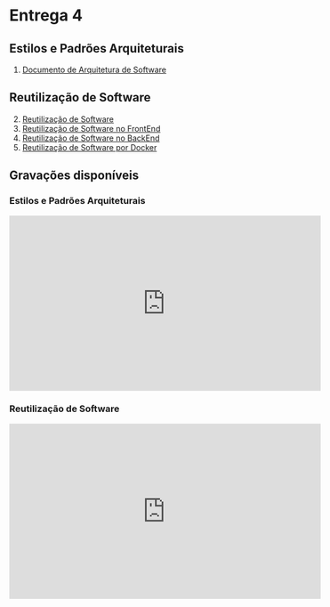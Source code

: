 # Entrega 4

## Estilos e Padrões Arquiteturais

01. [Documento de Arquitetura de Software](pages/das-documento-de-arquitetura.md)

## Reutilização de Software

02. [Reutilização de Software](pages/software-reuse.md)
03. [Reutilização de Software no FrontEnd](pages/reuse-front.md)
04. [Reutilização de Software no BackEnd](pages/reuse-back.md)
05. [Reutilização de Software por Docker](pages/reuse-docker.md)



## Gravações disponíveis

### Estilos e Padrões Arquiteturais

<iframe width="560" height="315" src="https://www.youtube.com/embed/7jtppKFsi-I" title="YouTube video player" frameborder="0" allow="accelerometer; autoplay; clipboard-write; encrypted-media; gyroscope; picture-in-picture" allowfullscreen></iframe>


### Reutilização de Software

<iframe width="560" height="315" src="https://www.youtube.com/embed/Vx2rfiOeVkA" title="YouTube video player" frameborder="0" allow="accelerometer; autoplay; clipboard-write; encrypted-media; gyroscope; picture-in-picture" allowfullscreen></iframe>